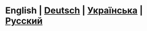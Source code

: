 # **English** | **[Deutsch](./README_DE.md)** | **[Українська](./README_ua.md)** | **[Русский](./README_RU.md)**
